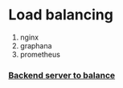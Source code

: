 # Load balancing

1. nginx
2. graphana
3. prometheus

### [Backend server to balance](https://github.com/tUnknownLegend/parkDB)

